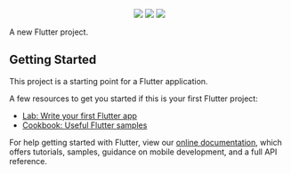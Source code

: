 <p align="center"
  <img height="200" src="https://raw.githubusercontent.com/Arthurcn96/payflow/main/assets/images/logofull.png">
</p>

<p align="center">
  <img src="https://img.shields.io/github/last-commit/Arthurcn96/payflow?logo=github&style=for-the-badge">
  <img src="https://img.shields.io/github/repo-size/Arthurcn96/payflow?style=for-the-badge&logo=appveyor">
  <img src="https://img.shields.io/badge/Status-Finalizando-red?style=for-the-badge&logo=appveyor">
</p>

A new Flutter project.

## Getting Started

This project is a starting point for a Flutter application.

A few resources to get you started if this is your first Flutter project:

- [Lab: Write your first Flutter app](https://flutter.dev/docs/get-started/codelab)
- [Cookbook: Useful Flutter samples](https://flutter.dev/docs/cookbook)

For help getting started with Flutter, view our
[online documentation](https://flutter.dev/docs), which offers tutorials,
samples, guidance on mobile development, and a full API reference.
